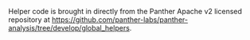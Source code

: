 Helper code is brought in directly from the Panther Apache v2 licensed repository at https://github.com/panther-labs/panther-analysis/tree/develop/global_helpers.